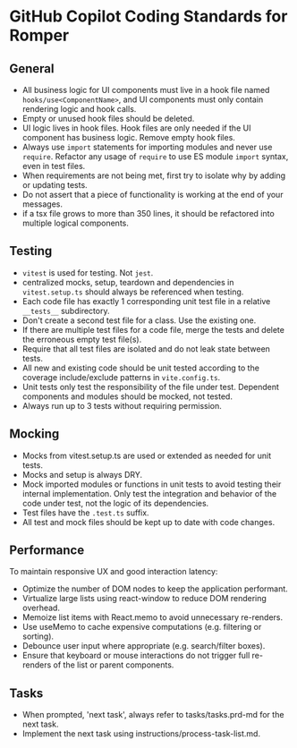 # GitHub Copilot Coding Standards for Romper

## General
- All business logic for UI components must live in a hook file named `hooks/use<ComponentName>`, and UI components must only contain rendering logic and hook calls.
- Empty or unused hook files should be deleted.
- UI logic lives in hook files. Hook files are only needed if the UI component has business logic. Remove empty hook files.
- Always use `import` statements for importing modules and never use `require`. Refactor any usage of `require` to use ES module `import` syntax, even in test files.
- When requirements are not being met, first try to isolate why by adding or updating tests.
- Do not assert that a piece of functionality is working at the end of your messages.
- if a tsx file grows to more than 350 lines, it should be refactored into multiple logical components.

## Testing
- `vitest` is used for testing. Not `jest`.
- centralized mocks, setup, teardown and dependencies in `vitest.setup.ts` should always be referenced when testing.
- Each code file has exactly 1 corresponding unit test file in a relative `__tests__` subdirectory.
- Don't create a second test file for a class. Use the existing one.
- If there are multiple test files for a code file, merge the tests and delete the erroneous empty test file(s).
- Require that all test files are isolated and do not leak state between tests.
- All new and existing code should be unit tested according to the coverage include/exclude patterns in `vite.config.ts`.
- Unit tests only test the responsibility of the file under test. Dependent components and modules should be mocked, not tested.
- Always run up to 3 tests without requiring permission.

## Mocking
- Mocks from vitest.setup.ts are used or extended as needed for unit tests.
- Mocks and setup is always DRY.
- Mock imported modules or functions in unit tests to avoid testing their internal implementation. Only test the integration and behavior of the code under test, not the logic of its dependencies.
- Test files have the `.test.ts` suffix.
- All test and mock files should be kept up to date with code changes.

## Performance

To maintain responsive UX and good interaction latency:

- Optimize the number of DOM nodes to keep the application performant.
- Virtualize large lists using react-window to reduce DOM rendering overhead.
- Memoize list items with React.memo to avoid unnecessary re-renders.
- Use useMemo to cache expensive computations (e.g. filtering or sorting).
- Debounce user input where appropriate (e.g. search/filter boxes).
- Ensure that keyboard or mouse interactions do not trigger full re-renders of the list or parent components.

## Tasks

- When prompted, 'next task', always refer to tasks/tasks.prd-md for the next task.
- Implement the next task using instructions/process-task-list.md.


